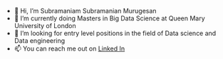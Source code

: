 - 👋 Hi, I’m Subramaniam Subramanian Murugesan
- 🌱 I’m currently doing Masters in Big Data Science at Queen Mary University of London
- 💞️ I’m looking for entry level positions in the field of Data science and Data engineering
- 📫 You can reach me out on [Linked In](https://www.linkedin.com/in/subramaniam-s-m-a01827130/) 


<!---
Subramaniam-dot/Subramaniam-dot is a ✨ special ✨ repository because its `README.md` (this file) appears on your GitHub profile.
You can click the Preview link to take a look at your changes.
--->
